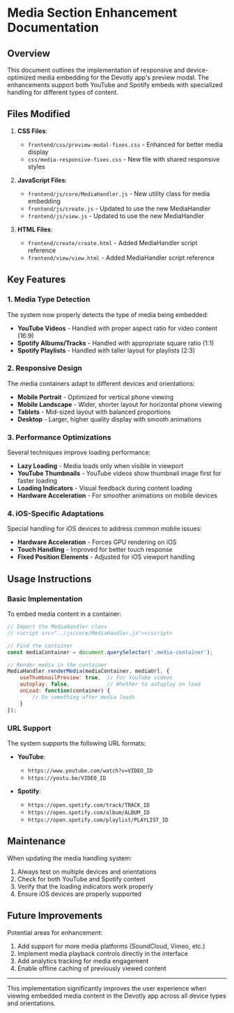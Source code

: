 # Media Section Enhancement Documentation

## Overview

This document outlines the implementation of responsive and device-optimized media embedding for the Devotly app's preview modal. The enhancements support both YouTube and Spotify embeds with specialized handling for different types of content.

## Files Modified

1. **CSS Files**:
   - `frontend/css/preview-modal-fixes.css` - Enhanced for better media display
   - `css/media-responsive-fixes.css` - New file with shared responsive styles

2. **JavaScript Files**:
   - `frontend/js/core/MediaHandler.js` - New utility class for media embedding
   - `frontend/js/create.js` - Updated to use the new MediaHandler
   - `frontend/js/view.js` - Updated to use the new MediaHandler

3. **HTML Files**:
   - `frontend/create/create.html` - Added MediaHandler script reference
   - `frontend/view/view.html` - Added MediaHandler script reference

## Key Features

### 1. Media Type Detection

The system now properly detects the type of media being embedded:

- **YouTube Videos** - Handled with proper aspect ratio for video content (16:9)
- **Spotify Albums/Tracks** - Handled with appropriate square ratio (1:1)
- **Spotify Playlists** - Handled with taller layout for playlists (2:3)

### 2. Responsive Design

The media containers adapt to different devices and orientations:

- **Mobile Portrait** - Optimized for vertical phone viewing
- **Mobile Landscape** - Wider, shorter layout for horizontal phone viewing
- **Tablets** - Mid-sized layout with balanced proportions
- **Desktop** - Larger, higher quality display with smooth animations

### 3. Performance Optimizations

Several techniques improve loading performance:

- **Lazy Loading** - Media loads only when visible in viewport
- **YouTube Thumbnails** - YouTube videos show thumbnail image first for faster loading
- **Loading Indicators** - Visual feedback during content loading
- **Hardware Acceleration** - For smoother animations on mobile devices

### 4. iOS-Specific Adaptations

Special handling for iOS devices to address common mobile issues:

- **Hardware Acceleration** - Forces GPU rendering on iOS
- **Touch Handling** - Improved for better touch response
- **Fixed Position Elements** - Adjusted for iOS viewport handling

## Usage Instructions

### Basic Implementation

To embed media content in a container:

```javascript
// Import the MediaHandler class
// <script src="../js/core/MediaHandler.js"></script>

// Find the container
const mediaContainer = document.querySelector('.media-container');

// Render media in the container
MediaHandler.renderMedia(mediaContainer, mediaUrl, {
    useThumbnailPreview: true,  // For YouTube videos
    autoplay: false,            // Whether to autoplay on load
    onLoad: function(container) {
        // Do something after media loads
    }
});
```

### URL Support

The system supports the following URL formats:

- **YouTube**: 
  - `https://www.youtube.com/watch?v=VIDEO_ID`
  - `https://youtu.be/VIDEO_ID`

- **Spotify**:
  - `https://open.spotify.com/track/TRACK_ID`
  - `https://open.spotify.com/album/ALBUM_ID`
  - `https://open.spotify.com/playlist/PLAYLIST_ID`

## Maintenance

When updating the media handling system:

1. Always test on multiple devices and orientations
2. Check for both YouTube and Spotify content
3. Verify that the loading indicators work properly
4. Ensure iOS devices are properly supported

## Future Improvements

Potential areas for enhancement:

1. Add support for more media platforms (SoundCloud, Vimeo, etc.)
2. Implement media playback controls directly in the interface
3. Add analytics tracking for media engagement
4. Enable offline caching of previously viewed content

---

This implementation significantly improves the user experience when viewing embedded media content in the Devotly app across all device types and orientations.
